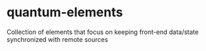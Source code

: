 # quantum-elements
Collection of elements that focus on keeping front-end data/state synchronized with  remote sources
